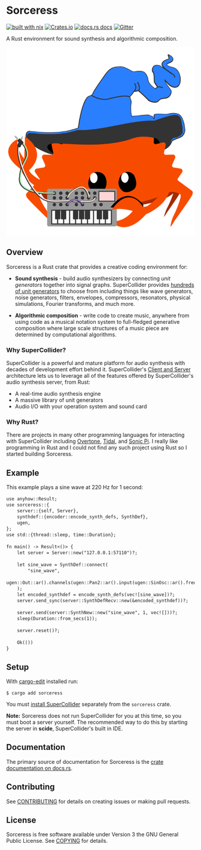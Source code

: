 # Sorceress

[![built with nix](https://builtwithnix.org/badge.svg)](https://builtwithnix.org) [![Crates.io](https://img.shields.io/crates/v/tokio.svg?style=flat-square)](https://crates.io/crates/sorceress) [![docs.rs docs](https://img.shields.io/badge/docs-latest-blue.svg?style=flat-square)](https://docs.rs/sorceress) [![Gitter](https://badges.gitter.im/sorceress-rs/community.svg)](https://gitter.im/sorceress-rs/community?utm_source=badge&utm_medium=badge&utm_campaign=pr-badge)

A Rust environment for sound synthesis and algorithmic composition.

![Sorceress](/assets/sorceress.svg)

## Overview

Sorceress is a Rust crate that provides a creative coding environment for:

* **Sound synthesis** - build audio synthesizers by connecting *unit generators* together into signal graphs. SuperCollider provides [hundreds of unit generators](https://doc.sccode.org/Browse.html#UGens) to choose from including things like wave generators, noise generators, filters, envelopes, compressors, resonators, physical simulations, Fourier transforms, and much more.

* **Algorithmic composition** - write code to create music, anywhere from using code as a musical notation system to full-fledged generative composition where large scale structures of a music piece are determined by computational algorithms.

### Why SuperCollider?

SuperCollider is a powerful and mature platform for audio synthesis with decades of development effort behind it. SuperCollider's [Client and Server](https://doc.sccode.org/Guides/ClientVsServer.html) architecture lets us to leverage all of the features offered by SuperCollider's audio synthesis server, from Rust:

* A real-time audio synthesis engine
* A massive library of unit generators
* Audio I/O with your operation system and sound card

### Why Rust?

There are projects in many other programming languages for interacting with SuperCollider including [Overtone](https://overtone.github.io/), [Tidal](https://tidalcycles.org/), and [Sonic Pi](https://sonic-pi.net/). I really like programming in Rust and I could not find any such project using Rust so I started building Sorceress.

## Example

This example plays a sine wave at 220 Hz for 1 second:

```*rust
use anyhow::Result;
use sorceress::{
    server::{self, Server},
    synthdef::{encoder::encode_synth_defs, SynthDef},
    ugen,
};
use std::{thread::sleep, time::Duration};

fn main() -> Result<()> {
    let server = Server::new("127.0.0.1:57110")?;

    let sine_wave = SynthDef::connect(
        "sine_wave",
        ugen::Out::ar().channels(ugen::Pan2::ar().input(ugen::SinOsc::ar().freq(220))),
    );
    let encoded_synthdef = encode_synth_defs(vec![sine_wave])?;
    server.send_sync(server::SynthDefRecv::new(&encoded_synthdef))?;

    server.send(server::SynthNew::new("sine_wave", 1, vec![]))?;
    sleep(Duration::from_secs(1));

    server.reset()?;

    Ok(())
}
```

## Setup

With [cargo-edit](https://github.com/killercup/cargo-edit) installed run:

```
$ cargo add sorceress
```

You must [install SuperCollider](https://supercollider.github.io/download) separately from the `sorceress` crate. 

**Note:** Sorceress does not run SuperCollider for you at this time, so you must boot a server yourself. The recommended way to do this by starting the server in **scide**, SuperCollider's built in IDE.

## Documentation

The primary source of documentation for Sorceress is the [crate documentation on docs.rs](https://docs.rs/sorceress).

## Contributing

See [CONTRIBUTING](CONTRIBUTING.md) for details on creating issues or making pull requests.

## License

Sorceress is free software available under Version 3 the GNU General Public License. See [COPYING](COPYING) for details.
